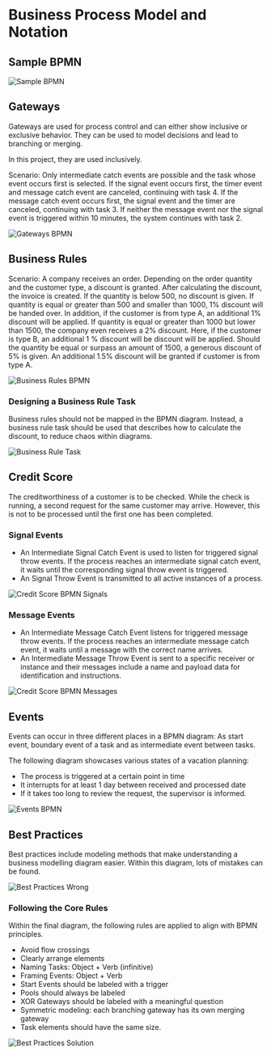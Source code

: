 # Business Process Model and Notation

## Sample BPMN

![Sample BPMN](/img/05-sample-bpmn.png)

## Gateways

Gateways are used for process control and can either show inclusive or exclusive behavior. They can be used to model decisions and lead to branching or merging.

In this project, they are used inclusively.

Scenario: Only intermediate catch events are possible and the task whose event occurs first is selected. If the signal event occurs first, the timer event and message catch event are canceled, continuing with task 4. If the message catch event occurs first, the signal event and the timer are canceled, continuing with task 3. If neither the message event nor the signal event is triggered within 10 minutes, the system continues with task 2.

![Gateways BPMN](/img/05-gateways-bpmn.png)

## Business Rules

Scenario: A company receives an order. Depending on the order quantity and the customer type, a discount is granted. After calculating the discount, the invoice is created. If the quantity is below 500, no discount is given. If quantity is equal or greater than 500 and smaller than 1000, 1% discount will be handed over. In addition, if the customer is from type A, an additional 1% discount will be applied. If quantity is equal or greater than 1000 but lower than 1500, the company even receives a 2% discount. Here, if the customer is type B, an additional 1 % discount will be discount will be applied. Should the quantity be equal or surpass an amount of 1500, a generous discount of 5% is given. An additional 1.5% discount will be granted if customer is from type A.

![Business Rules BPMN](/img/05-business-rules.png)

### Designing a Business Rule Task

Business rules should not be mapped in the BPMN diagram. Instead, a business rule task should be used that describes how to calculate the discount, to reduce chaos within diagrams.

![Business Rule Task](/img/05-business-rule-task.png)

## Credit Score

The creditworthiness of a customer is to be checked. While the check is running, a second request for the same customer may arrive. However, this is not to be processed until the first one has been completed.

### Signal Events

- An Intermediate Signal Catch Event is used to listen for triggered signal throw events. If the process reaches an intermediate signal catch event, it waits until the corresponding signal throw event is triggered.
- An Signal Throw Event is transmitted to all active instances of a process.

![Credit Score BPMN Signals](/img/05-credit-score-signals.png)

### Message Events

- An Intermediate Message Catch Event listens for triggered message throw events. If the process reaches an intermediate message catch event, it waits until a message with the correct name arrives.
- An Intermediate Message Throw Event is sent to a specific receiver or instance and their messages include a name and payload data for identification and instructions.

![Credit Score BPMN Messages](/img/05-credit-score-messages.png)

## Events

Events can occur in three different places in a BPMN diagram: As start event, boundary event of a task and as intermediate event between tasks.

The following diagram showcases various states of a vacation planning:

- The process is triggered at a certain point in time
- It interrupts for at least 1 day between received and processed date
- If it takes too long to review the request, the supervisor is informed.

![Events BPMN](/img/05-events-bpmn.png)

## Best Practices

Best practices include modeling methods that make understanding a business modelling diagram easier.
Within this diagram, lots of mistakes can be found.

![Best Practices Wrong](/img/05-best-practices-wrong.png)

### Following the Core Rules

Within the final diagram, the following rules are applied to align with BPMN principles.

- Avoid flow crossings
- Clearly arrange elements
- Naming Tasks: Object + Verb (infinitive)
- Framing Events: Object + Verb
- Start Events should be labeled with a trigger
- Pools should always be labeled
- XOR Gateways should be labeled with a meaningful question
- Symmetric modeling: each branching gateway has its own merging gateway
- Task elements should have the same size.

![Best Practices Solution](/img/05-best-practices-solution.png)
